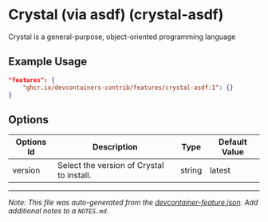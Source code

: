 
# Crystal (via asdf) (crystal-asdf)

Crystal is a general-purpose, object-oriented programming language

## Example Usage

```json
"features": {
    "ghcr.io/devcontainers-contrib/features/crystal-asdf:1": {}
}
```

## Options

| Options Id | Description | Type | Default Value |
|-----|-----|-----|-----|
| version | Select the version of Crystal to install. | string | latest |



---

_Note: This file was auto-generated from the [devcontainer-feature.json](https://github.com/devcontainers-contrib/features/blob/main/src/crystal-asdf/devcontainer-feature.json).  Add additional notes to a `NOTES.md`._
